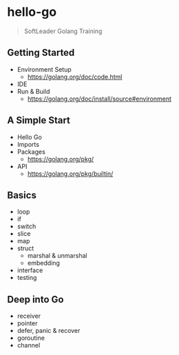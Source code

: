 # hello-go

> SoftLeader Golang Training

## Getting Started

- Environment Setup
  - https://golang.org/doc/code.html
- IDE
- Run & Build
  - https://golang.org/doc/install/source#environment
  
## A Simple Start

- Hello Go
- Imports
- Packages
  - https://golang.org/pkg/
- API
  - https://golang.org/pkg/builtin/
  
## Basics

- loop
- if 
- switch
- slice
- map
- struct
  - marshal & unmarshal
  - embedding
- interface
- testing

## Deep into Go

- receiver
- pointer
- defer, panic & recover
- goroutine
- channel
